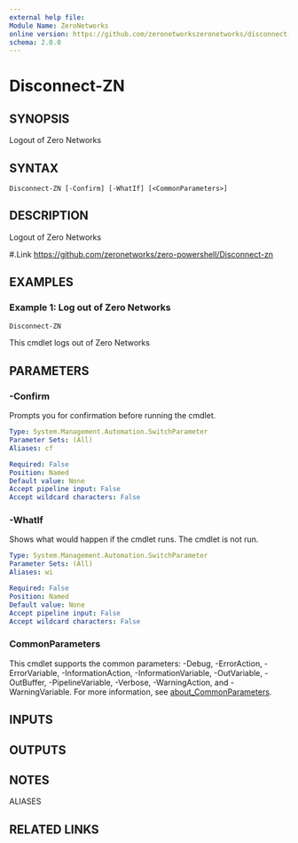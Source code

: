 ```yaml
---
external help file:
Module Name: ZeroNetworks
online version: https://github.com/zeronetworkszeronetworks/disconnect-zn
schema: 2.0.0
---
```


# Disconnect-ZN

## SYNOPSIS
Logout of Zero Networks

## SYNTAX

```
Disconnect-ZN [-Confirm] [-WhatIf] [<CommonParameters>]
```

## DESCRIPTION
Logout of Zero Networks

#.Link
https://github.com/zeronetworks/zero-powershell/Disconnect-zn

## EXAMPLES

### Example 1: Log out of Zero Networks
```powershell
Disconnect-ZN 
```

This cmdlet logs out of Zero Networks

## PARAMETERS

### -Confirm
Prompts you for confirmation before running the cmdlet.

```yaml
Type: System.Management.Automation.SwitchParameter
Parameter Sets: (All)
Aliases: cf

Required: False
Position: Named
Default value: None
Accept pipeline input: False
Accept wildcard characters: False
```

### -WhatIf
Shows what would happen if the cmdlet runs.
The cmdlet is not run.

```yaml
Type: System.Management.Automation.SwitchParameter
Parameter Sets: (All)
Aliases: wi

Required: False
Position: Named
Default value: None
Accept pipeline input: False
Accept wildcard characters: False
```

### CommonParameters
This cmdlet supports the common parameters: -Debug, -ErrorAction, -ErrorVariable, -InformationAction, -InformationVariable, -OutVariable, -OutBuffer, -PipelineVariable, -Verbose, -WarningAction, and -WarningVariable. For more information, see [about_CommonParameters](http://go.microsoft.com/fwlink/?LinkID=113216).

## INPUTS

## OUTPUTS

## NOTES

ALIASES

## RELATED LINKS

